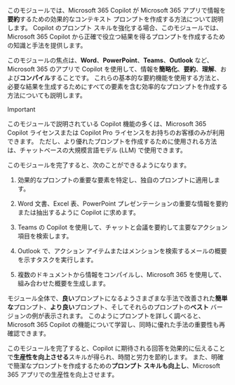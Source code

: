 
このモジュールでは、Microsoft 365 Copilot が Microsoft 365 アプリで情報を**要約**するための効果的なコンテキスト プロンプトを作成する方法について説明します。 Copilot のプロンプト スキルを強化する場合、このモジュールでは、Microsoft 365 Copilot から正確で役立つ結果を得るプロンプトを作成するための知識と手法を提供します。

このモジュールの焦点は、**Word**、**PowerPoint**、**Teams**、**Outlook** など、Microsoft 365 のアプリで Copilot を使用して、情報を**簡略化**、**要約**、**理解**、および**コンパイル**することです。 これらの基本的な要約機能を使用する方法と、必要な結果を生成するためにすべての要素を含む効率的なプロンプトを作成する方法についても説明します。

> [!IMPORTANT]
> このモジュールで説明されている Copilot 機能の多くは、Microsoft 365 Copilot ライセンスまたは Copilot Pro ライセンスをお持ちのお客様のみが利用できます。 ただし、より優れたプロンプトを作成するために使用される方法は、チャットベースの大規模言語モデル (LLM) で使用できます。

このモジュールを完了すると、次のことができるようになります。

1. 効果的なプロンプトの重要な要素を特定し、独自のプロンプトに適用します。

1. Word 文書、Excel 表、PowerPoint プレゼンテーションの重要な情報を要約または抽出するように Copilot に求めます。

1. Teams の Copilot を使用して、チャットと会議を要約して主要なアクション項目を検索します。

1. Outlook で、アクション アイテムまたはメンションを検索するメールの概要を示すタスクを実行します。

1. 複数のドキュメントから情報をコンパイルし、Microsoft 365 を使用して、組み合わせた概要を生成します。

モジュール全体で、**良い**プロンプトになるようさまざまな手法で改善された**簡単な**プロンプト、**より良い**プロンプト、そしてそれらのプロンプトの**ベスト** バージョンの例が表示されます。 このようにプロンプトを詳しく調べると、Microsoft 365 Copilot の機能について学習し、同時に優れた手法の重要性も再確認できます。

このモジュールを完了すると、Copilot に期待される回答を効果的に伝えることで**生産性を向上させる**スキルが得られ、時間と労力を節約します。 また、明確で簡潔なプロンプトを作成するための**プロンプト スキルも向上し**、Microsoft 365 アプリでの生産性を向上させます。